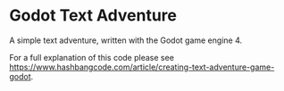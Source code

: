 # Godot Text Adventure

A simple text adventure, written with the Godot game engine 4.

For a full explanation of this code please see https://www.hashbangcode.com/article/creating-text-adventure-game-godot.
